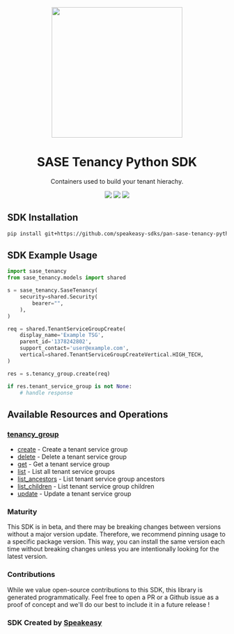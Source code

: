 <div align="center">
    <img src="https://github.com/speakeasy-sdks/pan-sase-tenancy-ts/assets/6267663/e0205c2a-fa61-4b1f-aaa0-599896e022da" width="300">
    <h1>SASE Tenancy Python SDK</h1>
   <p>Containers used to build your tenant hierachy.</p>
   <a href="https://pan.dev/category/sase/api/tenancy/tenant-service-group/"><img src="https://img.shields.io/static/v1?label=Docs&message=API Ref&color=000&style=for-the-badge" /></a>
   <a href="https://github.com/speakeasy-sdks/pan-sase-tenancy-python/actions"><img src="https://img.shields.io/github/actions/workflow/status/speakeasy-sdks/pan-sase-tenancy-python/speakeasy_sdk_generation.yml?style=for-the-badge" /></a>
  <a href="https://opensource.org/licenses/MIT"><img src="https://img.shields.io/badge/License-MIT-blue.svg?style=for-the-badge" /></a>
</div>

<!-- Start SDK Installation -->
## SDK Installation

```bash
pip install git+https://github.com/speakeasy-sdks/pan-sase-tenancy-python.git
```
<!-- End SDK Installation -->

## SDK Example Usage
<!-- Start SDK Example Usage -->
```python
import sase_tenancy
from sase_tenancy.models import shared

s = sase_tenancy.SaseTenancy(
    security=shared.Security(
        bearer="",
    ),
)

req = shared.TenantServiceGroupCreate(
    display_name='Example TSG',
    parent_id='1378242802',
    support_contact='user@example.com',
    vertical=shared.TenantServiceGroupCreateVertical.HIGH_TECH,
)

res = s.tenancy_group.create(req)

if res.tenant_service_group is not None:
    # handle response
```
<!-- End SDK Example Usage -->

<!-- Start SDK Available Operations -->
## Available Resources and Operations


### [tenancy_group](docs/sdks/tenancygroup/README.md)

* [create](docs/sdks/tenancygroup/README.md#create) - Create a tenant service group
* [delete](docs/sdks/tenancygroup/README.md#delete) - Delete a tenant service group
* [get](docs/sdks/tenancygroup/README.md#get) - Get a tenant service group
* [list](docs/sdks/tenancygroup/README.md#list) - List all tenant service groups
* [list_ancestors](docs/sdks/tenancygroup/README.md#list_ancestors) - List tenant service group ancestors
* [list_children](docs/sdks/tenancygroup/README.md#list_children) - List tenant service group children
* [update](docs/sdks/tenancygroup/README.md#update) - Update a tenant service group
<!-- End SDK Available Operations -->

### Maturity

This SDK is in beta, and there may be breaking changes between versions without a major version update. Therefore, we recommend pinning usage
to a specific package version. This way, you can install the same version each time without breaking changes unless you are intentionally
looking for the latest version.

### Contributions

While we value open-source contributions to this SDK, this library is generated programmatically.
Feel free to open a PR or a Github issue as a proof of concept and we'll do our best to include it in a future release !

### SDK Created by [Speakeasy](https://docs.speakeasyapi.dev/docs/using-speakeasy/client-sdks)
